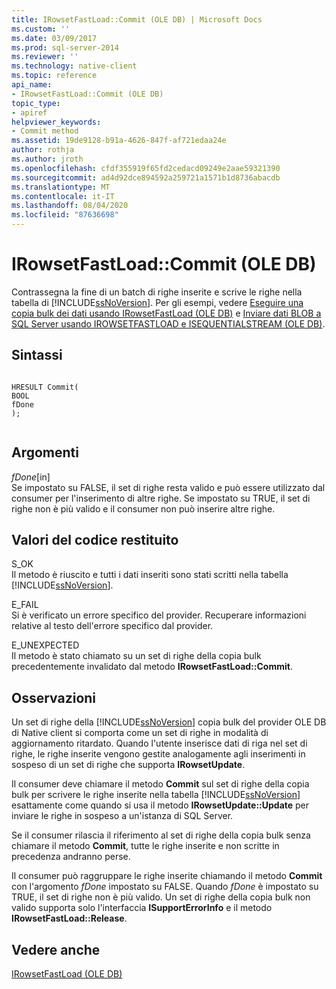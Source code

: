 ```yaml
---
title: IRowsetFastLoad::Commit (OLE DB) | Microsoft Docs
ms.custom: ''
ms.date: 03/09/2017
ms.prod: sql-server-2014
ms.reviewer: ''
ms.technology: native-client
ms.topic: reference
api_name:
- IRowsetFastLoad::Commit (OLE DB)
topic_type:
- apiref
helpviewer_keywords:
- Commit method
ms.assetid: 19de9128-b91a-4626-847f-af721edaa24e
author: rothja
ms.author: jroth
ms.openlocfilehash: cfdf355919f65fd2cedacd09249e2aae59321390
ms.sourcegitcommit: ad4d92dce894592a259721a1571b1d8736abacdb
ms.translationtype: MT
ms.contentlocale: it-IT
ms.lasthandoff: 08/04/2020
ms.locfileid: "87636698"
---
```

# <a name="irowsetfastloadcommit-ole-db"></a>IRowsetFastLoad::Commit (OLE DB)
  Contrassegna la fine di un batch di righe inserite e scrive le righe nella tabella di [!INCLUDE[ssNoVersion](../../includes/ssnoversion-md.md)]. Per gli esempi, vedere [Eseguire una copia bulk dei dati usando IRowsetFastLoad &#40;OLE DB&#41;](irowsetfastload-ole-db.md) e [Inviare dati BLOB a SQL Server usando IROWSETFASTLOAD e ISEQUENTIALSTREAM &#40;OLE DB&#41;](../native-client-ole-db-how-to/send-blob-data-to-sql-server-using-irowsetfastload-and-isequentialstream-ole-db.md).  
  
## <a name="syntax"></a>Sintassi  
  
```  
  
HRESULT Commit(  
BOOL   
fDone  
);  
  
```  
  
## <a name="arguments"></a>Argomenti  
 *fDone*[in]  
 Se impostato su FALSE, il set di righe resta valido e può essere utilizzato dal consumer per l'inserimento di altre righe. Se impostato su TRUE, il set di righe non è più valido e il consumer non può inserire altre righe.  
  
## <a name="return-code-values"></a>Valori del codice restituito  
 S_OK  
 Il metodo è riuscito e tutti i dati inseriti sono stati scritti nella tabella [!INCLUDE[ssNoVersion](../../includes/ssnoversion-md.md)].  
  
 E_FAIL  
 Si è verificato un errore specifico del provider. Recuperare informazioni relative al testo dell'errore specifico dal provider.  
  
 E_UNEXPECTED  
 Il metodo è stato chiamato su un set di righe della copia bulk precedentemente invalidato dal metodo **IRowsetFastLoad::Commit**.  
  
## <a name="remarks"></a>Osservazioni  
 Un set di righe della [!INCLUDE[ssNoVersion](../../includes/ssnoversion-md.md)] copia bulk del provider OLE DB di Native client si comporta come un set di righe in modalità di aggiornamento ritardato. Quando l'utente inserisce dati di riga nel set di righe, le righe inserite vengono gestite analogamente agli inserimenti in sospeso di un set di righe che supporta **IRowsetUpdate**.  
  
 Il consumer deve chiamare il metodo **Commit** sul set di righe della copia bulk per scrivere le righe inserite nella tabella [!INCLUDE[ssNoVersion](../../includes/ssnoversion-md.md)] esattamente come quando si usa il metodo **IRowsetUpdate::Update** per inviare le righe in sospeso a un'istanza di SQL Server.  
  
 Se il consumer rilascia il riferimento al set di righe della copia bulk senza chiamare il metodo **Commit**, tutte le righe inserite e non scritte in precedenza andranno perse.  
  
 Il consumer può raggruppare le righe inserite chiamando il metodo **Commit** con l'argomento *fDone* impostato su FALSE. Quando *fDone* è impostato su TRUE, il set di righe non è più valido. Un set di righe della copia bulk non valido supporta solo l'interfaccia **ISupportErrorInfo** e il metodo **IRowsetFastLoad::Release**.  
  
## <a name="see-also"></a>Vedere anche  
 [IRowsetFastLoad &#40;OLE DB&#41;](irowsetfastload-ole-db.md)  
  
  
